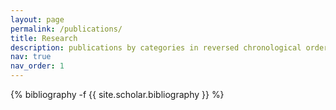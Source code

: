 ```yaml
---
layout: page
permalink: /publications/
title: Research
description: publications by categories in reversed chronological order. generated by jekyll-scholar.
nav: true
nav_order: 1
---
```

<!-- _pages/publications.md -->
<div class="publications">

{% bibliography -f {{ site.scholar.bibliography }} %}

</div>
